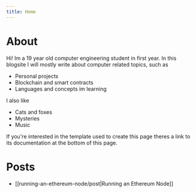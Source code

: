 ```yaml
---
title: Home
---
```

# About

Hi! Im a 19 year old computer engineering student in first year. In this blogsite I will mostly write about computer related topics, such as
- Personal projects
- Blockchain and smart contracts
- Languages and concepts im learning

I also like
- Cats and foxes
- Mysteries
- Music

If you're interested in the template used to create this page theres a link to its documentation at the bottom of this page.

# Posts
- [[running-an-ethereum-node/post|Running an Ethereum Node]]